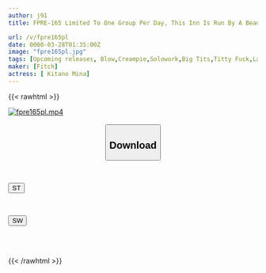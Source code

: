 ```yaml
---
author: j91
title: FPRE-165 Limited To One Group Per Day, This Inn Is Run By A Beautiful Busty Hostess Who Will Soothe You With Dirty Talk And A Slow, Close Handjob To Slowly Bring You To Ejaculation. Kitano Mina

url: /v/fpre165pl
date: 0000-03-28T01:35:00Z
image: "fpre165pl.jpg"
tags: [Upcoming releases, Blow,Creampie,Solowork,Big Tits,Titty Fuck,Landlady, Hostess	]
maker: [Fitch]
actress: [ Kitano Mina]
---
```



{{< rawhtml >}}

<div class="video" data-videoid="pending_link.html">
    <a href="javascript:;">
        <img src="/v/fpre165pl/fpre165pl.jpg" width="WIDTH" height="HEIGHT" alt="fpre165pl.mp4" loading="lazy">
    </a>
</div>

<script type="text/javascript" src="https://j91.asia/asset/on-demand-pend.js"></script>

<br>
  <link rel="stylesheet" href="https://j91.asia/asset/bs5.css">
  
  <center>
  <button class="btn btn-primary" type="button" data-bs-toggle="collapse" data-bs-target=".multi-collapse" aria-expanded="false" aria-controls="multiCollapseExample1 multiCollapseExample2"><h2>Download</h2></button></center>
</p>
<div class="row">
  <div class="col">
    <div class="collapse multi-collapse" id="multiCollapseExample1">
      <div class="card card-body">
	      	      <br>
<div class="buttons">  
<p><a href="https://j91.asia/pending_link.html" target="_blank"><button class="btn-hover color-3"><i class="fa fa-download"></i> ST</button></a></p></div>
    </div>
  </div>
</div>
  <div class="col">
    <div class="collapse multi-collapse" id="multiCollapseExample2">
      <div class="card card-body">
	      <br>
<div class="buttons">
<p><a href="https://j91.asia/pending_link.html" target="_blank"><button class="btn-hover color-2"><i class="fa fa-download"></i> SW</button></a></p></div>
<br><br>
      </div>
    </div>
  </div>
</div>

{{< /rawhtml >}}